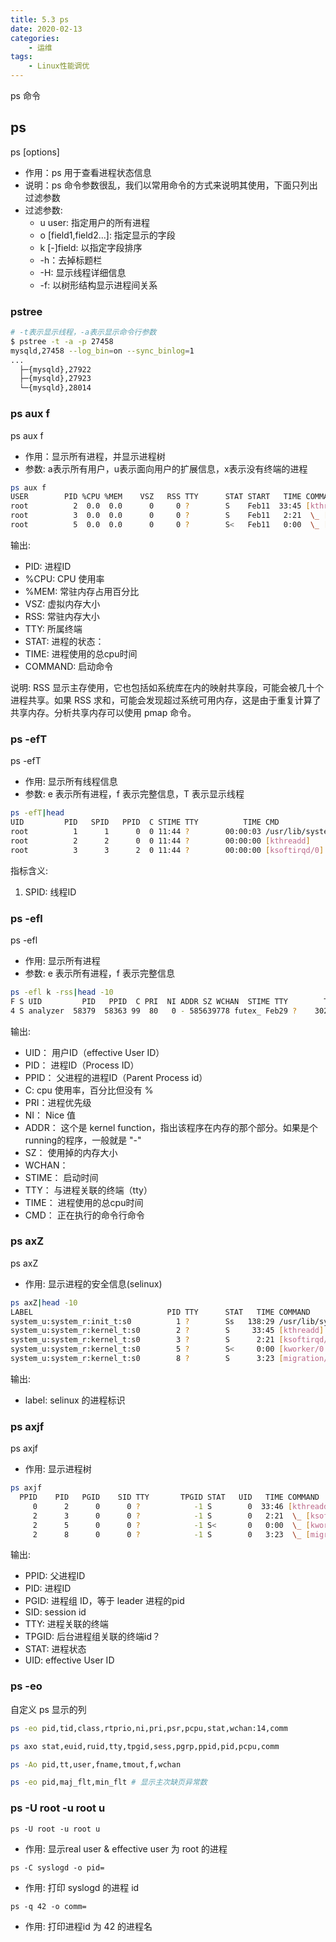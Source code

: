 ```yaml
---
title: 5.3 ps 
date: 2020-02-13
categories:
    - 运维
tags:
    - Linux性能调优
---
```

ps 命令
<!-- more -->

## ps
ps [options]
- 作用：ps 用于查看进程状态信息
- 说明：ps 命令参数很乱，我们以常用命令的方式来说明其使用，下面只列出过滤参数
- 过滤参数:
  - u user: 指定用户的所有进程
  - o [field1,field2...]: 指定显示的字段
  - k [-]field: 以指定字段排序
  - -h：去掉标题栏
  - -H: 显示线程详细信息
  - -f: 以树形结构显示进程间关系

### pstree
```bash
# -t表示显示线程，-a表示显示命令行参数
$ pstree -t -a -p 27458
mysqld,27458 --log_bin=on --sync_binlog=1
...
  ├─{mysqld},27922
  ├─{mysqld},27923
  └─{mysqld},28014
```

### ps aux f 
ps aux f
- 作用：显示所有进程，并显示进程树
- 参数: a表示所有用户，u表示面向用户的扩展信息，x表示没有终端的进程

```bash
ps aux f
USER        PID %CPU %MEM    VSZ   RSS TTY      STAT START   TIME COMMAND
root          2  0.0  0.0      0     0 ?        S    Feb11  33:45 [kthreadd]
root          3  0.0  0.0      0     0 ?        S    Feb11   2:21  \_ [ksoftirqd/0]
root          5  0.0  0.0      0     0 ?        S<   Feb11   0:00  \_ [kworker/0:0H]
```
输出:
- PID: 进程ID
- %CPU: CPU 使用率
- %MEM: 常驻内存占用百分比
- VSZ: 虚拟内存大小
- RSS: 常驻内存大小
- TTY: 所属终端
- STAT: 进程的状态：
- TIME: 进程使用的总cpu时间
- COMMAND: 启动命令

说明: RSS 显示主存使用，它也包括如系统库在内的映射共享段，可能会被几十个进程共享。如果 RSS 求和，可能会发现超过系统可用内存，这是由于重复计算了共享内存。分析共享内存可以使用 pmap 命令。

### ps -efT
ps -efT
- 作用: 显示所有线程信息
- 参数: e 表示所有进程，f 表示完整信息，T 表示显示线程

```bash
ps -efT|head
UID         PID   SPID   PPID  C STIME TTY          TIME CMD
root          1      1      0  0 11:44 ?        00:00:03 /usr/lib/systemd/systemd --switched-root --system --deserialize 22
root          2      2      0  0 11:44 ?        00:00:00 [kthreadd]
root          3      3      2  0 11:44 ?        00:00:00 [ksoftirqd/0]
```
指标含义:
1. SPID: 线程ID


### ps -efl
ps -efl
- 作用: 显示所有进程
- 参数: e 表示所有进程，f 表示完整信息

```bash
ps -efl k -rss|head -10
F S UID         PID   PPID  C PRI  NI ADDR SZ WCHAN  STIME TTY        TIME CMD
4 S analyzer  58379  58363 99  80   0 - 585639778 futex_ Feb29 ?    30277:59 /opt/jdk-10.0.2/bin/java
```
输出:
- UID： 用户ID（effective User ID）
- PID： 进程ID（Process ID）
- PPID： 父进程的进程ID（Parent Process id）
- C: cpu 使用率，百分比但没有 %
- PRI：进程优先级
- NI： Nice 值
- ADDR： 这个是 kernel function，指出该程序在内存的那个部分。如果是个 running的程序，一般就是 "-"
- SZ： 使用掉的内存大小
- WCHAN：
- STIME： 启动时间
- TTY： 与进程关联的终端（tty）
- TIME： 进程使用的总cpu时间
- CMD： 正在执行的命令行命令

### ps axZ
ps axZ
- 作用: 显示进程的安全信息(selinux)

```bash
ps axZ|head -10
LABEL                              PID TTY      STAT   TIME COMMAND
system_u:system_r:init_t:s0          1 ?        Ss   138:29 /usr/lib/systemd/systemd --switched-root --system --deserialize 21
system_u:system_r:kernel_t:s0        2 ?        S     33:45 [kthreadd]
system_u:system_r:kernel_t:s0        3 ?        S      2:21 [ksoftirqd/0]
system_u:system_r:kernel_t:s0        5 ?        S<     0:00 [kworker/0:0H]
system_u:system_r:kernel_t:s0        8 ?        S      3:23 [migration/0]
```
输出:
- label: selinux 的进程标识

### ps axjf
ps axjf
- 作用: 显示进程树

```bash
ps axjf
  PPID    PID   PGID    SID TTY       TPGID STAT   UID   TIME COMMAND
     0      2      0      0 ?            -1 S        0  33:46 [kthreadd]
     2      3      0      0 ?            -1 S        0   2:21  \_ [ksoftirqd/0]
     2      5      0      0 ?            -1 S<       0   0:00  \_ [kworker/0:0H]
     2      8      0      0 ?            -1 S        0   3:23  \_ [migration/0]
```
输出:
- PPID: 父进程ID
- PID: 进程ID
- PGID: 进程组 ID，等于 leader 进程的pid
- SID: session id
- TTY: 进程关联的终端
- TPGID: 后台进程组关联的终端id？
- STAT: 进程状态
- UID: effective User ID

### ps -eo
自定义 ps 显示的列
```bash
ps -eo pid,tid,class,rtprio,ni,pri,psr,pcpu,stat,wchan:14,comm

ps axo stat,euid,ruid,tty,tpgid,sess,pgrp,ppid,pid,pcpu,comm

ps -Ao pid,tt,user,fname,tmout,f,wchan

ps -eo pid,maj_flt,min_flt # 显示主次缺页异常数
```

### ps -U root -u root u
`ps -U root -u root u`
- 作用: 显示real user & effective user 为 root 的进程


`ps -C syslogd -o pid=`
- 作用: 打印 syslogd 的进程 id

`ps -q 42 -o comm=`
- 作用: 打印进程id 为 42 的进程名

          